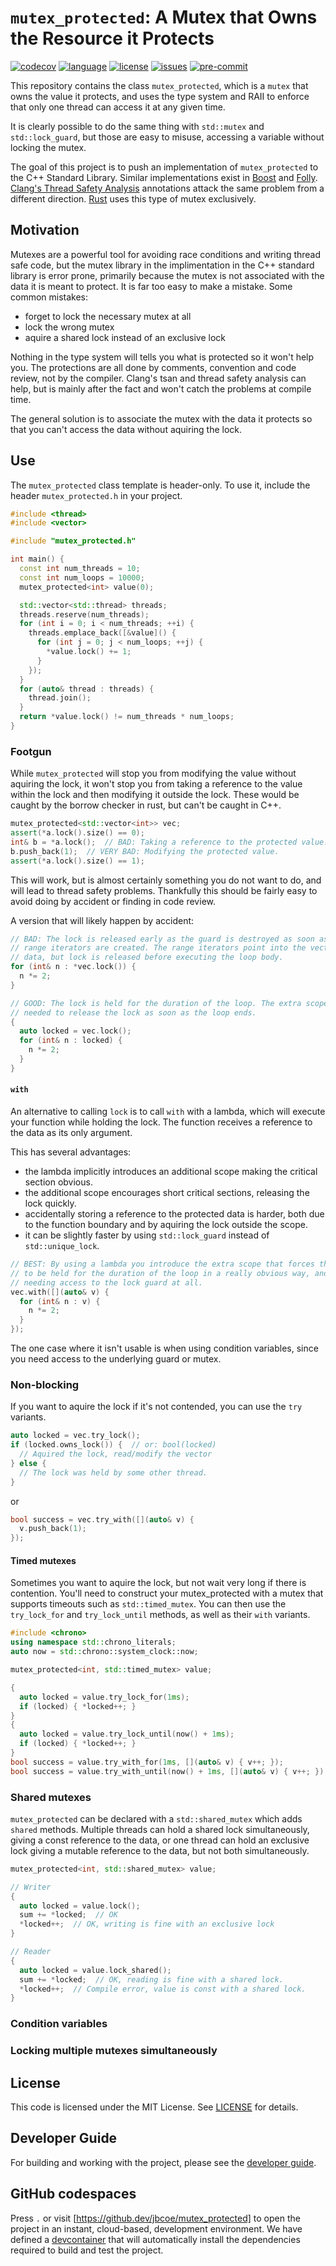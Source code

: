 # `mutex_protected`: A Mutex that Owns the Resource it Protects

[![codecov][badge.codecov]][codecov] [![language][badge.language]][language]
[![license][badge.license]][license] [![issues][badge.issues]][issues]
[![pre-commit][badge.pre-commit]][pre-commit]

[badge.language]: https://img.shields.io/badge/language-C%2B%2B14-yellow.svg
[badge.codecov]:
    https://img.shields.io/codecov/c/github/jbcoe/mutex_protected/master.svg?logo=codecov
[badge.license]: https://img.shields.io/badge/license-MIT-blue.svg
[badge.issues]: https://img.shields.io/github/issues/jbcoe/mutex_protected.svg
[badge.pre-commit]: https://img.shields.io/badge/pre--commit-enabled-brightgreen?logo=pre-commit

[codecov]: https://codecov.io/gh/jbcoe/mutex_protected
[language]: https://en.wikipedia.org/wiki/C%2B%2B14
[license]: https://en.wikipedia.org/wiki/MIT_License
[issues]: http://github.com/jbcoe/mutex_protected/issues
[pre-commit]: https://github.com/pre-commit/pre-commit

This repository contains the class `mutex_protected`, which is a `mutex` that owns
the value it protects, and uses the type system and RAII to enforce that only one
thread can access it at any given time.

It is clearly possible to do the same thing with `std::mutex` and `std::lock_guard`,
but those are easy to misuse, accessing a variable without locking the mutex.

The goal of this project is to push an implementation of `mutex_protected` to the
C++ Standard Library. Similar implementations exist in
[Boost](https://www.boost.org/doc/libs/1_81_0/doc/html/thread/sds.html) and
[Folly](https://github.com/facebook/folly/blob/main/folly/docs/Synchronized.md).
[Clang's Thread Safety Analysis](https://clang.llvm.org/docs/ThreadSafetyAnalysis.html)
annotations attack the same problem from a different direction.
[Rust](https://doc.rust-lang.org/std/sync/struct.Mutex.html) uses this type of
mutex exclusively.

## Motivation

Mutexes are a powerful tool for avoiding race conditions and writing thread safe
code, but the mutex library in the implimentation in the C++ standard library
is error prone, primarily because the mutex is not associated with the data it
is meant to protect. It is far too easy to make a mistake. Some common mistakes:

- forget to lock the necessary mutex at all
- lock the wrong mutex
- aquire a shared lock instead of an exclusive lock

Nothing in the type system will tells you what is protected so it won't help you.
The protections are all done by comments, convention and code review, not by the
compiler. Clang's tsan and thread safety analysis can help, but is mainly after
the fact and won't catch the problems at compile time.

The general solution is to associate the mutex with the data it protects so
that you can't access the data without aquiring the lock.

## Use

The `mutex_protected` class template is header-only. To use it, include the
header `mutex_protected.h` in your project.

```cpp
#include <thread>
#include <vector>

#include "mutex_protected.h"

int main() {
  const int num_threads = 10;
  const int num_loops = 10000;
  mutex_protected<int> value(0);

  std::vector<std::thread> threads;
  threads.reserve(num_threads);
  for (int i = 0; i < num_threads; ++i) {
    threads.emplace_back([&value]() {
      for (int j = 0; j < num_loops; ++j) {
        *value.lock() += 1;
      }
    });
  }
  for (auto& thread : threads) {
    thread.join();
  }
  return *value.lock() != num_threads * num_loops;
}
```

### Footgun

While `mutex_protected` will stop you from modifying the value without aquiring
the lock, it won't stop you from taking a reference to the value within the
lock and then modifying it outside the lock. These would be caught by the borrow
checker in rust, but can't be caught in C++.

```cpp
mutex_protected<std::vector<int>> vec;
assert(*a.lock().size() == 0);
int& b = *a.lock();  // BAD: Taking a reference to the protected value.
b.push_back(1);  // VERY BAD: Modifying the protected value.
assert(*a.lock().size() == 1);
```

This will work, but is almost certainly something you do not want to do, and
will lead to thread safety problems. Thankfully this should be fairly easy to
avoid doing by accident or finding in code review.

A version that will likely happen by accident:

```cpp
// BAD: The lock is released early as the guard is destroyed as soon ass the
// range iterators are created. The range iterators point into the vector's
// data, but lock is released before executing the loop body.
for (int& n : *vec.lock()) {
  n *= 2;
}

// GOOD: The lock is held for the duration of the loop. The extra scope is
// needed to release the lock as soon as the loop ends.
{
  auto locked = vec.lock();
  for (int& n : locked) {
    n *= 2;
  }
}
```

#### `with`

An alternative to calling `lock` is to call `with` with a lambda, which will
execute your function while holding the lock. The function receives a reference
to the data as its only argument.

This has several advantages:
- the lambda implicitly introduces an additional scope making the critical
  section obvious.
- the additional scope encourages short critical sections, releasing the
  lock quickly.
- accidentally storing a reference to the protected data is harder, both due
  to the function boundary and by aquiring the lock outside the scope.
- it can be slightly faster by using `std::lock_guard` instead of `std::unique_lock`.

```cpp
// BEST: By using a lambda you introduce the extra scope that forces the lock
// to be held for the duration of the loop in a really obvious way, and avoid
// needing access to the lock guard at all.
vec.with([](auto& v) {
  for (int& n : v) {
    n *= 2;
  }
});
```

The one case where it isn't usable is when using condition variables, since you
need access to the underlying guard or mutex.

### Non-blocking

If you want to aquire the lock if it's not contended, you can use the `try`
variants.

```cpp
auto locked = vec.try_lock();
if (locked.owns_lock()) {  // or: bool(locked)
  // Aquired the lock, read/modify the vector
} else {
  // The lock was held by some other thread.
}
```

or

```cpp
bool success = vec.try_with([](auto& v) {
  v.push_back(1);
});
```

#### Timed mutexes

Sometimes you want to aquire the lock, but not wait very long if there is
contention. You'll need to construct your mutex_protected with a mutex that
supports timeouts such as `std::timed_mutex`. You can then use the
`try_lock_for` and `try_lock_until` methods, as well as their `with` variants.

```cpp
#include <chrono>
using namespace std::chrono_literals;
auto now = std::chrono::system_clock::now;

mutex_protected<int, std::timed_mutex> value;

{
  auto locked = value.try_lock_for(1ms);
  if (locked) { *locked++; }
}
{
  auto locked = value.try_lock_until(now() + 1ms);
  if (locked) { *locked++; }
}
bool success = value.try_with_for(1ms, [](auto& v) { v++; });
bool success = value.try_with_until(now() + 1ms, [](auto& v) { v++; });
```

### Shared mutexes

`mutex_protected` can be declared with a `std::shared_mutex` which adds
`shared` methods. Multiple threads can hold a shared lock simultaneously,
giving a const reference to the data, or one thread can hold an exclusive lock
giving a mutable reference to the data, but not both simultaneously.

```cpp
mutex_protected<int, std::shared_mutex> value;

// Writer
{
  auto locked = value.lock();
  sum += *locked;  // OK
  *locked++;  // OK, writing is fine with an exclusive lock
}

// Reader
{
  auto locked = value.lock_shared();
  sum += *locked;  // OK, reading is fine with a shared lock.
  *locked++;  // Compile error, value is const with a shared lock.
}
```

### Condition variables

### Locking multiple mutexes simultaneously

## License

This code is licensed under the MIT License. See [LICENSE](LICENSE) for details.

## Developer Guide

For building and working with the project, please see the [developer guide](DEVELOPMENT.md).

## GitHub codespaces

Press `.` or visit [https://github.dev/jbcoe/mutex_protected] to open the project in
an instant, cloud-based, development environment. We have defined a
[devcontainer](.devcontainer/devcontainer.json) that will automatically install
the dependencies required to build and test the project.
